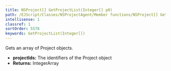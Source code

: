 ```yaml
---
title: NSProject[] GetProjectList(Integer[] p0)
path: /EJScript/Classes/NSProjectAgent/Member functions/NSProject[] GetProjectList(Integer[] p_0)
intellisense: 1
classref: 1
sortOrder: 5578
keywords: GetProjectList(Integer[])
---
```


Gets an array of Project objects.



* **projectIds:** The identifiers of the Project object
* **Returns:** IntegerArray


